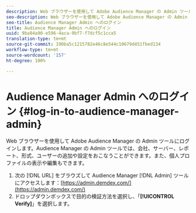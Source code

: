 ```yaml
---
description: Web ブラウザーを使用して Adobe Audience Manager の Admin ツールにログインします。Audience Manager の Admin ツールでは、会社、サーバー、レポート、形式、ユーザーの追加や設定をおこなうことができます。また、個人プロファイルの表示や編集もできます。
seo-description: Web ブラウザーを使用して Adobe Audience Manager の Admin ツールにログインします。Audience Manager の Admin ツールでは、会社、サーバー、レポート、形式、ユーザーの追加や設定をおこなうことができます。また、個人プロファイルの表示や編集もできます。
seo-title: Audience Manager Admin へのログイン
title: Audience Manager Admin へのログイン
uuid: 9ba84a90-e596-4aca-9bf7-f7dcf5c1cca5
translation-type: tm+mt
source-git-commit: 190ba5c1215782e46c8e544c10679d451fbed134
workflow-type: tm+mt
source-wordcount: '157'
ht-degree: 100%

---
```



# Audience Manager Admin へのログイン {#log-in-to-audience-manager-admin}

Web ブラウザーを使用して Adobe Audience Manager の Admin ツールにログインします。Audience Manager の Admin ツールでは、会社、サーバー、レポート、形式、ユーザーの追加や設定をおこなうことができます。また、個人プロファイルの表示や編集もできます。

<!-- t_login.xml -->

1. 次の [!DNL URL] をブラウズして Audience Manager [!DNL Admin] ツールにアクセスします：[https://admin.demdex.com/](https://admin.demdex.com/)
1. ドロップダウンボックスで目的の検証方法を選択し、「**[!UICONTROL Verify]**」を選択します。
